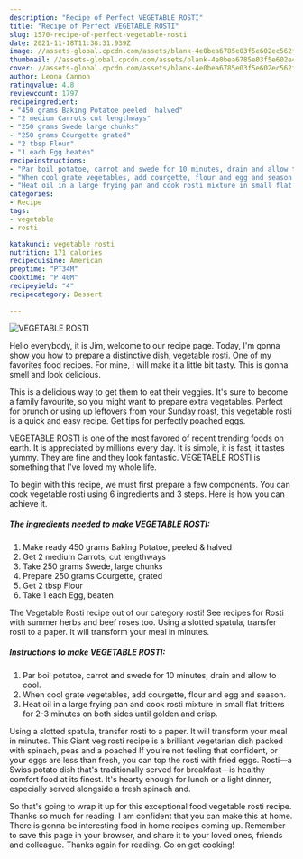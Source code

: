 ```yaml
---
description: "Recipe of Perfect VEGETABLE ROSTI"
title: "Recipe of Perfect VEGETABLE ROSTI"
slug: 1570-recipe-of-perfect-vegetable-rosti
date: 2021-11-18T11:38:31.939Z
image: //assets-global.cpcdn.com/assets/blank-4e0bea6785e03f5e602ec562f230caae08da540cada707380b4fe1bbebba43da.png
thumbnail: //assets-global.cpcdn.com/assets/blank-4e0bea6785e03f5e602ec562f230caae08da540cada707380b4fe1bbebba43da.png
cover: //assets-global.cpcdn.com/assets/blank-4e0bea6785e03f5e602ec562f230caae08da540cada707380b4fe1bbebba43da.png
author: Leona Cannon
ratingvalue: 4.8
reviewcount: 1797
recipeingredient:
- "450 grams Baking Potatoe peeled  halved"
- "2 medium Carrots cut lengthways"
- "250 grams Swede large chunks"
- "250 grams Courgette grated"
- "2 tbsp Flour"
- "1 each Egg beaten"
recipeinstructions:
- "Par boil potatoe, carrot and swede for 10 minutes, drain and allow to cool."
- "When cool grate vegetables, add courgette, flour and egg and season."
- "Heat oil in a large frying pan and cook rosti mixture in small flat fritters for 2-3 minutes on both sides until golden and crisp."
categories:
- Recipe
tags:
- vegetable
- rosti

katakunci: vegetable rosti 
nutrition: 171 calories
recipecuisine: American
preptime: "PT34M"
cooktime: "PT40M"
recipeyield: "4"
recipecategory: Dessert

---
```



![VEGETABLE ROSTI](//assets-global.cpcdn.com/assets/blank-4e0bea6785e03f5e602ec562f230caae08da540cada707380b4fe1bbebba43da.png)

Hello everybody, it is Jim, welcome to our recipe page. Today, I'm gonna show you how to prepare a distinctive dish, vegetable rosti. One of my favorites food recipes. For mine, I will make it a little bit tasty. This is gonna smell and look delicious.

This is a delicious way to get them to eat their veggies. It&#39;s sure to become a family favourite, so you might want to prepare extra vegetables. Perfect for brunch or using up leftovers from your Sunday roast, this vegetable rosti is a quick and easy recipe. Get tips for perfectly poached eggs.

VEGETABLE ROSTI is one of the most favored of recent trending foods on earth. It is appreciated by millions every day. It is simple, it is fast, it tastes yummy. They are fine and they look fantastic. VEGETABLE ROSTI is something that I've loved my whole life.


To begin with this recipe, we must first prepare a few components. You can cook vegetable rosti using 6 ingredients and 3 steps. Here is how you can achieve it.

<!--inarticleads1-->

##### The ingredients needed to make VEGETABLE ROSTI:

1. Make ready 450 grams Baking Potatoe, peeled &amp; halved
1. Get 2 medium Carrots, cut lengthways
1. Take 250 grams Swede, large chunks
1. Prepare 250 grams Courgette, grated
1. Get 2 tbsp Flour
1. Take 1 each Egg, beaten


The Vegetable Rosti recipe out of our category rosti! See recipes for Rosti with summer herbs and beef roses too. Using a slotted spatula, transfer rosti to a paper. It will transform your meal in minutes. 

<!--inarticleads2-->

##### Instructions to make VEGETABLE ROSTI:

1. Par boil potatoe, carrot and swede for 10 minutes, drain and allow to cool.
1. When cool grate vegetables, add courgette, flour and egg and season.
1. Heat oil in a large frying pan and cook rosti mixture in small flat fritters for 2-3 minutes on both sides until golden and crisp.


Using a slotted spatula, transfer rosti to a paper. It will transform your meal in minutes. This Giant veg rosti recipe is a brilliant vegetarian dish packed with spinach, peas and a poached If you&#39;re not feeling that confident, or your eggs are less than fresh, you can top the rosti with fried eggs. Rosti—a Swiss potato dish that&#39;s traditionally served for breakfast—is healthy comfort food at its finest. It&#39;s hearty enough for lunch or a light dinner, especially served alongside a fresh spinach and. 

So that's going to wrap it up for this exceptional food vegetable rosti recipe. Thanks so much for reading. I am confident that you can make this at home. There is gonna be interesting food in home recipes coming up. Remember to save this page in your browser, and share it to your loved ones, friends and colleague. Thanks again for reading. Go on get cooking!
